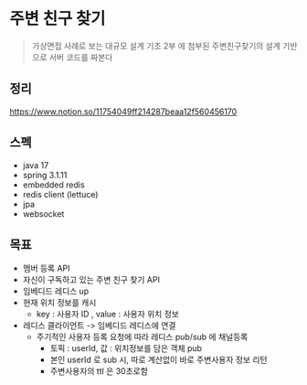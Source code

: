 # 주변 친구 찾기
> 가상면접 사례로 보는 대규모 설계 기초 2부 에 첨부된
> 주변친구찾기의 설계 기반으로 서버 코드를 짜본다

## 정리
https://www.notion.so/11754049ff214287beaa12f560456170

## 스펙
* java 17
* spring 3.1.11
* embedded redis
* redis client (lettuce)
* jpa
* websocket

## 목표
* 멤버 등록 API
* 자신이 구독하고 있는 주변 친구 찾기 API
* 임베디드 레디스 up
* 현재 위치 정보를 캐시 
  * key : 사용자 ID , value : 사용자 위치 정보
* 레디스 클라이언트 -> 임베디드 레디스에 연결
  * 주기적인 사용자 등록 요청에 따라 레디스 pub/sub 에 채널등록
    * 토픽 : userId, 값 : 위치정보를 담은 객체 pub
    * 본인 userId 로 sub 시, 따로 계산없이 바로 주변사용자 정보 리턴
    * 주변사용자의 ttl 은 30초로함

